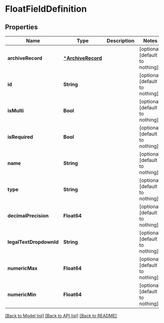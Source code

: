 # FloatFieldDefinition


## Properties
Name | Type | Description | Notes
------------ | ------------- | ------------- | -------------
**archiveRecord** | [***ArchiveRecord**](ArchiveRecord.md) |  | [optional] [default to nothing]
**id** | **String** |  | [optional] [default to nothing]
**isMulti** | **Bool** |  | [optional] [default to nothing]
**isRequired** | **Bool** |  | [optional] [default to nothing]
**name** | **String** |  | [optional] [default to nothing]
**type** | **String** |  | [optional] [default to nothing]
**decimalPrecision** | **Float64** |  | [optional] [default to nothing]
**legalTextDropdownId** | **String** |  | [optional] [default to nothing]
**numericMax** | **Float64** |  | [optional] [default to nothing]
**numericMin** | **Float64** |  | [optional] [default to nothing]


[[Back to Model list]](../README.md#models) [[Back to API list]](../README.md#api-endpoints) [[Back to README]](../README.md)


